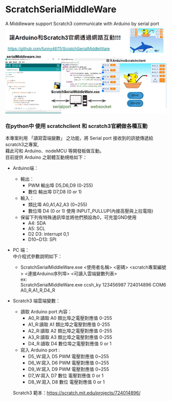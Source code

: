 # ScratchSerialMiddleWare
A Middleware support Scratch3 communicate with Arduino by serial port
![image](./img/Title.jpg)
### 在python中 使用 scratchclient 和 scratch3官網做各種互動
本專案利用 「讀寫雲端變數」 之功能，將 Serial port 接收到的訊號傳遞給 scratch3之專案,  
藉此可和 Arduino、nodeMCU 等開發板做互動。  
目前提供 Arduino 之韌體互動規格如下：  
- Arduino端：  
  - 輸出：  
    - PWM 輸出埠 D5,D6,D9  (0-255)
    - 數位 輸出埠 D7,D8   (0 or 1)
  - 輸入：  
    - 類比埠 A0,A1,A2,A3 (0~255)  
    - 數位埠 D4 (0 or 1)  使用 INPUT_PULLUP(內接高壓與上拉電阻)  
  - 保留下列有特殊通訊埠並將他們預設為0，可充當GND使用  
    - A4: SDA  
    - A5: SCL  
    - D2 D3: interrupt 0,1  
    - D10~D13: SPI  
- PC 端：  
  中介程式參數說明如下：
  - ScratchSerialMiddleWare.exe <使用者名稱> <密碼> <scratch專案編號> <連接Arduino序列埠> <可讀入雲端變數列表>  
  ex:  
  ScratchSerialMiddleWare.exe ccsh_ky 123456987 724014896 COM6 A0_R,A1_R,D4_R  
  
- Scratch3 端雲端變數：  
  - 讀取 Arduino port 內容：
    - A0_R:讀取 A0 類比埠之電壓對應值 0-255
    - A1_R:讀取 A1 類比埠之電壓對應值 0-255
    - A2_R:讀取 A2 類比埠之電壓對應值 0-255
    - A3_R:讀取 A3 類比埠之電壓對應值 0-255
    - D4_R:讀取 D4 數位埠之電壓對應值 0 or 1
  - 寫入 Arduino port :
    - D5_W:寫入 D5 PWM 電壓對應值 0~255
    - D6_W:寫入 D6 PWM 電壓對應值 0~255
    - D9_W:寫入 D9 PWM 電壓對應值 0~255
    - D7_W:寫入 D7 數位 電壓對應值 0 or 1
    - D8_W:寫入 D8 數位 電壓對應值 0 or 1  

   
  Scratch3 範本：https://scratch.mit.edu/projects/724014896/ 
  

